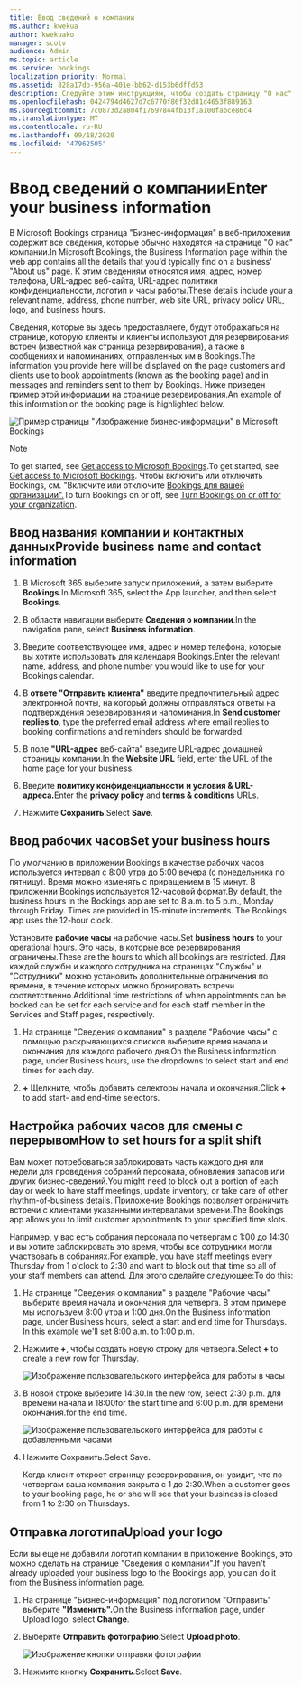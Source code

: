 ```yaml
---
title: Ввод сведений о компании
ms.author: kwekua
author: kwekuako
manager: scotv
audience: Admin
ms.topic: article
ms.service: bookings
localization_priority: Normal
ms.assetid: 828a17db-956a-401e-bb62-d153b6dffd53
description: Следуйте этим инструкциям, чтобы создать страницу "О нас", включая название компании, адрес, номер телефона, URL-адрес веб-сайта, логотип и рабочие часы в Microsoft Bookings.
ms.openlocfilehash: 0424794d4627d7c6770f86f32d81d4653f889163
ms.sourcegitcommit: 7c0873d2a804f17697844fb13f1a100fabce86c4
ms.translationtype: MT
ms.contentlocale: ru-RU
ms.lasthandoff: 09/18/2020
ms.locfileid: "47962505"
---
```

# <a name="enter-your-business-information"></a><span data-ttu-id="710dc-103">Ввод сведений о компании</span><span class="sxs-lookup"><span data-stu-id="710dc-103">Enter your business information</span></span>

<span data-ttu-id="710dc-104">В Microsoft Bookings страница "Бизнес-информация" в веб-приложении содержит все сведения, которые обычно находятся на странице "О нас" компании.</span><span class="sxs-lookup"><span data-stu-id="710dc-104">In Microsoft Bookings, the Business Information page within the web app contains all the details that you'd typically find on a business' "About us" page.</span></span> <span data-ttu-id="710dc-105">К этим сведениям относятся имя, адрес, номер телефона, URL-адрес веб-сайта, URL-адрес политики конфиденциальности, логотип и часы работы.</span><span class="sxs-lookup"><span data-stu-id="710dc-105">These details include your a relevant name, address, phone number, web site URL, privacy policy URL, logo, and business hours.</span></span>

<span data-ttu-id="710dc-106">Сведения, которые вы здесь предоставляете, будут отображаться на странице, которую клиенты и клиенты используют для резервирования встреч (известной как страница резервирования), а также в сообщениях и напоминаниях, отправленных им в Bookings.</span><span class="sxs-lookup"><span data-stu-id="710dc-106">The information you provide here will be displayed on the page customers and clients use to book appointments (known as the booking page) and in messages and reminders sent to them by Bookings.</span></span> <span data-ttu-id="710dc-107">Ниже приведен пример этой информации на странице резервирования.</span><span class="sxs-lookup"><span data-stu-id="710dc-107">An example of this information on the booking page is highlighted below.</span></span>

   ![Пример страницы "Изображение бизнес-информации" в Microsoft Bookings](../media/bookings-business-info.png)

> [!NOTE]
> <span data-ttu-id="710dc-109">To get started, see [Get access to Microsoft Bookings](get-access.md).</span><span class="sxs-lookup"><span data-stu-id="710dc-109">To get started, see [Get access to Microsoft Bookings](get-access.md).</span></span> <span data-ttu-id="710dc-110">Чтобы включить или отключить Bookings, см. "Включите или отключите [Bookings для вашей организации".](turn-bookings-on-or-off.md)</span><span class="sxs-lookup"><span data-stu-id="710dc-110">To turn Bookings on or off, see [Turn Bookings on or off for your organization](turn-bookings-on-or-off.md).</span></span>

## <a name="provide-business-name-and-contact-information"></a><span data-ttu-id="710dc-111">Ввод названия компании и контактных данных</span><span class="sxs-lookup"><span data-stu-id="710dc-111">Provide business name and contact information</span></span>

1. <span data-ttu-id="710dc-112">В Microsoft 365 выберите запуск приложений, а затем выберите **Bookings.**</span><span class="sxs-lookup"><span data-stu-id="710dc-112">In Microsoft 365, select the App launcher, and then select **Bookings**.</span></span>

1. <span data-ttu-id="710dc-113">В области навигации выберите **Сведения о компании**.</span><span class="sxs-lookup"><span data-stu-id="710dc-113">In the navigation pane, select **Business information**.</span></span>

1. <span data-ttu-id="710dc-114">Введите соответствующее имя, адрес и номер телефона, которые вы хотите использовать для календаря Bookings.</span><span class="sxs-lookup"><span data-stu-id="710dc-114">Enter the relevant name, address, and phone number you would like to use for your Bookings calendar.</span></span>

1. <span data-ttu-id="710dc-115">В **ответе "Отправить клиента"** введите предпочтительный адрес электронной почты, на который должны отправляться ответы на подтверждения резервирования и напоминания.</span><span class="sxs-lookup"><span data-stu-id="710dc-115">In **Send customer replies to**, type the preferred email address where email replies to booking confirmations and reminders should be forwarded.</span></span>

1. <span data-ttu-id="710dc-116">В поле **"URL-адрес** веб-сайта" введите URL-адрес домашней страницы компании.</span><span class="sxs-lookup"><span data-stu-id="710dc-116">In the **Website URL** field, enter the URL of the home page for your business.</span></span>

1. <span data-ttu-id="710dc-117">Введите **политику конфиденциальности** **и условия & URL-адреса.**</span><span class="sxs-lookup"><span data-stu-id="710dc-117">Enter the **privacy policy** and **terms & conditions** URLs.</span></span>

1. <span data-ttu-id="710dc-118">Нажмите **Сохранить**.</span><span class="sxs-lookup"><span data-stu-id="710dc-118">Select **Save**.</span></span>

## <a name="set-your-business-hours"></a><span data-ttu-id="710dc-119">Ввод рабочих часов</span><span class="sxs-lookup"><span data-stu-id="710dc-119">Set your business hours</span></span>

<span data-ttu-id="710dc-p104">По умолчанию в приложении Bookings в качестве рабочих часов используется интервал с 8:00 утра до 5:00 вечера (с понедельника по пятницу). Время можно изменять с приращением в 15 минут. В приложении Bookings используется 12-часовой формат.</span><span class="sxs-lookup"><span data-stu-id="710dc-p104">By default, the business hours in the Bookings app are set to 8 a.m. to 5 p.m., Monday through Friday. Times are provided in 15-minute increments. The Bookings app uses the 12-hour clock.</span></span>

<span data-ttu-id="710dc-124">Установите **рабочие часы** на рабочие часы.</span><span class="sxs-lookup"><span data-stu-id="710dc-124">Set **business hours** to your operational hours.</span></span> <span data-ttu-id="710dc-125">Это часы, в которые все резервирования ограничены.</span><span class="sxs-lookup"><span data-stu-id="710dc-125">These are the hours to which all bookings are restricted.</span></span> <span data-ttu-id="710dc-126">Для каждой службы и каждого сотрудника на страницах "Службы" и "Сотрудники" можно установить дополнительные ограничения по времени, в течение которых можно бронировать встречи соответственно.</span><span class="sxs-lookup"><span data-stu-id="710dc-126">Additional time restrictions of when appointments can be booked can be set for each service and for each staff member in the Services and Staff pages, respectively.</span></span>

1. <span data-ttu-id="710dc-127">На странице "Сведения о компании" в разделе "Рабочие часы" с помощью раскрывающихся списков выберите время начала и окончания для каждого рабочего дня.</span><span class="sxs-lookup"><span data-stu-id="710dc-127">On the Business information page, under Business hours, use the dropdowns to select start and end times for each day.</span></span>

1. <span data-ttu-id="710dc-128">**+** Щелкните, чтобы добавить селекторы начала и окончания.</span><span class="sxs-lookup"><span data-stu-id="710dc-128">Click **+** to add start- and end-time selectors.</span></span>

## <a name="how-to-set-hours-for-a-split-shift"></a><span data-ttu-id="710dc-129">Настройка рабочих часов для смены с перерывом</span><span class="sxs-lookup"><span data-stu-id="710dc-129">How to set hours for a split shift</span></span>

<span data-ttu-id="710dc-130">Вам может потребоваться заблокировать часть каждого дня или недели для проведения собраний персонала, обновления запасов или других бизнес-сведений.</span><span class="sxs-lookup"><span data-stu-id="710dc-130">You might need to block out a portion of each day or week to have staff meetings, update inventory, or take care of other rhythm-of-business details.</span></span> <span data-ttu-id="710dc-131">Приложение Bookings позволяет ограничить встречи с клиентами указанными интервалами времени.</span><span class="sxs-lookup"><span data-stu-id="710dc-131">The Bookings app allows you to limit customer appointments to your specified time slots.</span></span>

<span data-ttu-id="710dc-132">Например, у вас есть собрания персонала по четвергам с 1:00 до 14:30 и вы хотите заблокировать это время, чтобы все сотрудники могли участвовать в собраниях.</span><span class="sxs-lookup"><span data-stu-id="710dc-132">For example, you have staff meetings every Thursday from 1 o'clock to 2:30 and want to block out that time so all of your staff members can attend.</span></span> <span data-ttu-id="710dc-133">Для этого сделайте следующее:</span><span class="sxs-lookup"><span data-stu-id="710dc-133">To do this:</span></span>

1. <span data-ttu-id="710dc-p108">На странице "Сведения о компании" в разделе "Рабочие часы" выберите время начала и окончания для четверга. В этом примере мы используем 8:00 утра и 1:00 дня.</span><span class="sxs-lookup"><span data-stu-id="710dc-p108">On the Business information page, under Business hours, select a start and end time for Thursdays. In this example we'll set 8:00 a.m. to 1:00 p.m.</span></span>

1. <span data-ttu-id="710dc-137">Нажмите **+**, чтобы создать новую строку для четверга.</span><span class="sxs-lookup"><span data-stu-id="710dc-137">Select **+** to create a new row for Thursday.</span></span>

   ![Изображение пользовательского интерфейса для работы в часы](../media/bookings-split-shift.png)

1. <span data-ttu-id="710dc-139">В новой строке выберите 14:30.</span><span class="sxs-lookup"><span data-stu-id="710dc-139">In the new row, select 2:30 p.m.</span></span> <span data-ttu-id="710dc-140">для времени начала и 18:00</span><span class="sxs-lookup"><span data-stu-id="710dc-140">for the start time and 6:00 p.m.</span></span> <span data-ttu-id="710dc-141">для времени окончания.</span><span class="sxs-lookup"><span data-stu-id="710dc-141">for the end time.</span></span>

   ![Изображение пользовательского интерфейса для работы с добавленными часами](../media/bookings-split-shift-hours.png)

1. <span data-ttu-id="710dc-143">Нажмите Сохранить.</span><span class="sxs-lookup"><span data-stu-id="710dc-143">Select Save.</span></span>

    <span data-ttu-id="710dc-144">Когда клиент откроет страницу резервирования, он увидит, что по четвергам ваша компания закрыта с 1 до 2:30.</span><span class="sxs-lookup"><span data-stu-id="710dc-144">When a customer goes to your booking page, he or she will see that your business is closed from 1 to 2:30 on Thursdays.</span></span>

## <a name="upload-your-logo"></a><span data-ttu-id="710dc-145">Отправка логотипа</span><span class="sxs-lookup"><span data-stu-id="710dc-145">Upload your logo</span></span>

<span data-ttu-id="710dc-146">Если вы еще не добавили логотип компании в приложение Bookings, это можно сделать на странице "Сведения о компании".</span><span class="sxs-lookup"><span data-stu-id="710dc-146">If you haven't already uploaded your business logo to the Bookings app, you can do it from the Business information page.</span></span>

1. <span data-ttu-id="710dc-147">На странице "Бизнес-информация" под логотипом "Отправить" выберите **"Изменить".**</span><span class="sxs-lookup"><span data-stu-id="710dc-147">On the Business information page, under Upload logo, select **Change**.</span></span>

1. <span data-ttu-id="710dc-148">Выберите **Отправить фотографию**.</span><span class="sxs-lookup"><span data-stu-id="710dc-148">Select **Upload photo**.</span></span>

   ![Изображение кнопки отправки фотографии](../media/bookings-upload-photo.png)

1. <span data-ttu-id="710dc-150">Нажмите кнопку **Сохранить**.</span><span class="sxs-lookup"><span data-stu-id="710dc-150">Select **Save**.</span></span>
